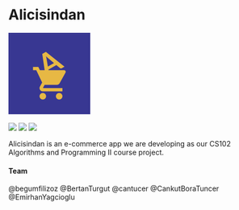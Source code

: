 # Alicisindan

![](https://github.com/CankutBoraTuncer/Alicisindan/blob/main/Alicisindan/app/src/main/res/layouts/advertisement/mipmap-hdpi/app_logo_foreground.png?raw=true)

![](https://img.shields.io/badge/dynamic/xml?color=brightgreen&label=tag&query=app_version&url=https%3A%2F%2Fraw.githubusercontent.com%2FCankutBoraTuncer%2FAlicisindan%2Fmain%2Fversion.xml) ![](https://img.shields.io/badge/dynamic/xml?color=brightgreen&label=release&query=app_version&url=https%3A%2F%2Fraw.githubusercontent.com%2FCankutBoraTuncer%2FAlicisindan%2Fmain%2Fversion.xml) ![](https://img.shields.io/github/issues/CankutBoraTuncer/Alicisindan)

Alicisindan is an e-commerce app we are developing as our CS102 Algorithms and Programming II course project.

#### Team
@begumfilizoz
@BertanTurgut
@cantucer
@CankutBoraTuncer
@EmirhanYagcioglu
